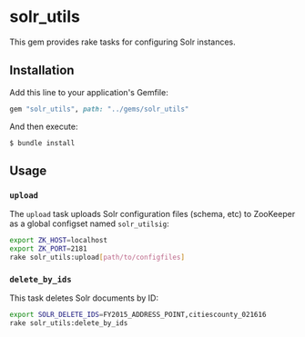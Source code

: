 # solr_utils

This gem provides rake tasks for configuring Solr instances.

## Installation

Add this line to your application's Gemfile:

```ruby
gem "solr_utils", path: "../gems/solr_utils"
```

And then execute:

    $ bundle install

## Usage

### `upload`

The `upload` task uploads Solr configuration files (schema, etc) to ZooKeeper as
a global configset named `solr_utilsig`:

```sh
export ZK_HOST=localhost
export ZK_PORT=2181
rake solr_utils:upload[path/to/configfiles]
```

### `delete_by_ids`

This task deletes Solr documents by ID:
```sh
export SOLR_DELETE_IDS=FY2015_ADDRESS_POINT,citiescounty_021616
rake solr_utils:delete_by_ids
```
